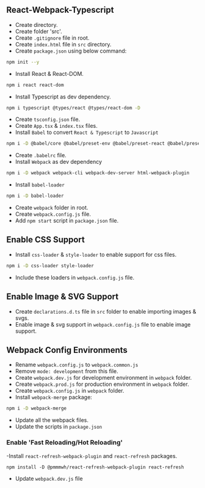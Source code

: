 ## React-Webpack-Typescript

- Create directory.
- Create folder 'src'.
- Create `.gitignore` file in root.
- Create `index.html` file in `src` directory.
- Create `package.json` using below command:

```bash
npm init --y
```

- Install React & React-DOM.

```bash
npm i react react-dom
```

- Install Typescript as dev dependency.

```bash
npm i typescript @types/react @types/react-dom -D
```

- Create `tsconfig.json` file.
- Create `App.tsx` & `index.tsx` files.
- Install `Babel` to convert `React & Typescript` to `Javascript`

```bash
npm i -D @babel/core @babel/preset-env @babel/preset-react @babel/preset-typescript
```

- Create `.babelrc` file.
- Install `Webpack` as dev dependency

```bash
npm i -D webpack webpack-cli webpack-dev-server html-webpack-plugin
```

- Install `babel-loader`

```bash
npm i -D babel-loader
```

- Create `webpack` folder in root.
- Create `webpack.config.js` file.
- Add `npm start` script in `package.json` file.

## Enable CSS Support

- Install `css-loader` & `style-loader` to enable support for css files.

```bash
npm i -D css-loader style-loader
```

- Include these loaders in `webpack.config.js` file.

## Enable Image & SVG Support

- Create `declarations.d.ts` file in `src` folder to enable importing images & svgs.
- Enable image & svg support in `webpack.config.js` file to enable image support.

## Webpack Config Environments

- Rename `webpack.config.js` to `webpack.common.js`
- Remove `mode: development` from this file.
- Create `webpack.dev.js` for development environment in `webpack` folder.
- Create `webpack.prod.js` for production environment in `webpack` folder.
- Create `webpack.config.js` in `webpack` folder.
- Install `webpack-merge` package:

```bash
npm i -D webpack-merge
```

- Update all the webpack files.
- Update the scripts in `package.json`

### Enable 'Fast Reloading/Hot Reloading'

-Install `react-refresh-webpack-plugin` and `react-refresh` packages.

```
npm install -D @pmmmwh/react-refresh-webpack-plugin react-refresh
```

- Update `webpack.dev.js` file
